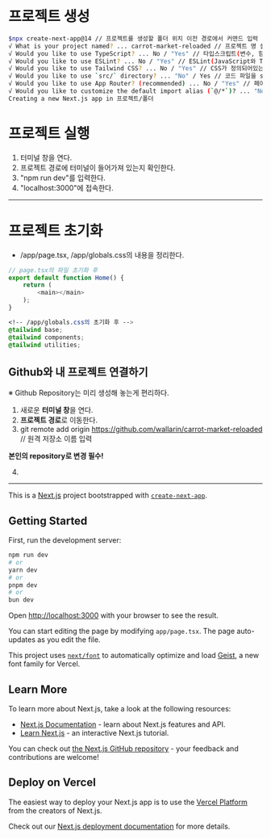 # 프로젝트 생성
```bash
$npx create-next-app@14 // 프로젝트를 생성할 폴더 위치 이전 경로에서 커맨드 입력 [nextJS 14버전을 사용한다.]
√ What is your project named? ... carrot-market-reloaded // 프로젝트 명 설정
√ Would you like to use TypeScript? ... No / "Yes" // 타입스크립트(변수, 함수등의 타입을 지정하고 OOP의 개념을 추가할 수 있는 JavaScript의 확장 언어) 사용여부
√ Would you like to use ESLint? ... No / "Yes" // ESLint(JavaScript와 TypeScript의 문법과 스타일을 분석하여 문제를 찾아주는 정적 코드 분석기) 사용여부
√ Would you like to use Tailwind CSS? ... No / "Yes" // CSS가 정의되어있는 라이브러리 ex) bootstrap
√ Would you like to use `src/` directory? ... "No" / Yes // 코드 파일을 src 폴더안에 넣을건지 팀프로젝트, 대규모일때의 명확하고 체계적인 디렉터리 구조 유지 가능
√ Would you like to use App Router? (recommended) ... No / "Yes" // 페이지 라우트(경로)를 더 구조적으로 처리하는 방식
√ Would you like to customize the default import alias (`@/*`)? ... "No" / Yes
Creating a new Next.js app in 프로젝트/폴더
```

# 프로젝트 실행
1. 터미널 창을 연다.
2. 프로젝트 경로에 터미널이 들어가져 있는지 확인한다.
3. "npm run dev"를 입력한다.
4. "localhost:3000"에 접속한다.
---

# 프로젝트 초기화
* /app/page.tsx, /app/globals.css의 내용을 정리한다.
```typescript
// page.tsx의 파일 초기화 후
export default function Home() {
    return (
        <main></main>
    );
}
```

```css
<!-- /app/globals.css의 초기화 후 -->
@tailwind base;
@tailwind components;
@tailwind utilities;
```

## Github와 내 프로젝트 연결하기

※ Github Repository는 미리 생성해 놓는게 편리하다.
1. 새로운 **터미널 창**을 연다.
2. **프로젝트 경로**로 이동한다.
3. git remote add origin https://github.com/wallarin/carrot-market-reloaded // 원격 저장소 이름 입력

**본인의 repository로 변경 필수!**

4. 

---

This is a [Next.js](https://nextjs.org) project bootstrapped with [`create-next-app`](https://nextjs.org/docs/app/api-reference/cli/create-next-app).

## Getting Started

First, run the development server:

```bash
npm run dev
# or
yarn dev
# or
pnpm dev
# or
bun dev
```

Open [http://localhost:3000](http://localhost:3000) with your browser to see the result.

You can start editing the page by modifying `app/page.tsx`. The page auto-updates as you edit the file.

This project uses [`next/font`](https://nextjs.org/docs/app/building-your-application/optimizing/fonts) to automatically optimize and load [Geist](https://vercel.com/font), a new font family for Vercel.

## Learn More

To learn more about Next.js, take a look at the following resources:

- [Next.js Documentation](https://nextjs.org/docs) - learn about Next.js features and API.
- [Learn Next.js](https://nextjs.org/learn) - an interactive Next.js tutorial.

You can check out [the Next.js GitHub repository](https://github.com/vercel/next.js) - your feedback and contributions are welcome!

## Deploy on Vercel

The easiest way to deploy your Next.js app is to use the [Vercel Platform](https://vercel.com/new?utm_medium=default-template&filter=next.js&utm_source=create-next-app&utm_campaign=create-next-app-readme) from the creators of Next.js.

Check out our [Next.js deployment documentation](https://nextjs.org/docs/app/building-your-application/deploying) for more details.
